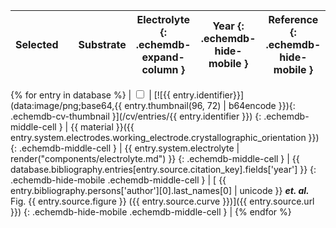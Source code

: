 | Selected |       | Substrate | Electrolyte {: .echemdb-expand-column } | Year {: .echemdb-hide-mobile } | Reference {: .echemdb-hide-mobile } |
| -------- | ----- | --------- | ----------- | ---- | --------- |
{% for entry in database %}
| <input class="checkbox" type="checkbox" name="{{ entry.identifier }}" unchecked> | [![{{ entry.identifier}}](data:image/png;base64,{{ entry.thumbnail(96, 72) | b64encode }}){: .echemdb-cv-thumbnail }](/cv/entries/{{ entry.identifier }}) {: .echemdb-middle-cell } | {{ material }}({{ entry.system.electrodes.working_electrode.crystallographic_orientation }}) {: .echemdb-middle-cell } | {{ entry.system.electrolyte | render("components/electrolyte.md") }} {: .echemdb-middle-cell } | {{ database.bibliography.entries[entry.source.citation_key].fields['year'] }} {: .echemdb-hide-mobile .echemdb-middle-cell } | [ {{ entry.bibliography.persons['author'][0].last_names[0] | unicode }} ***et. al.*** Fig. {{ entry.source.figure }} ({{ entry.source.curve }})]({{ entry.source.url }}) {: .echemdb-hide-mobile .echemdb-middle-cell } |
{% endfor %}
